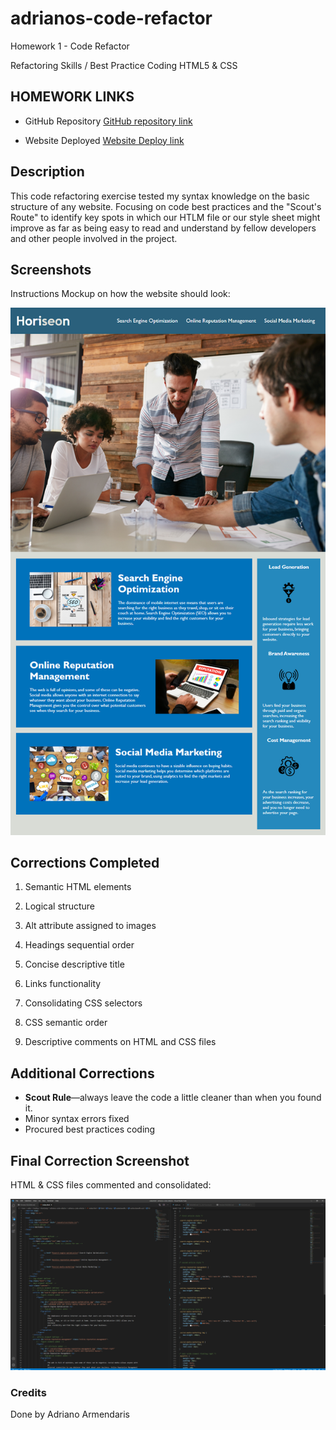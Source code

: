 # adrianos-code-refactor 
Homework 1 - Code Refactor

Refactoring Skills / Best Practice Coding HTML5 & CSS

## HOMEWORK LINKS

* GitHub Repository [GitHub repository link](https://github.com/AdrianoArmen/adrianos-code-refactor) 

* Website Deployed [Website Deploy link](https://adrianoarmen.github.io/adrianos-code-refactor/) 

## Description

This code refactoring exercise tested my syntax knowledge on the basic structure of any website. Focusing on code best practices and the "Scout's Route" to identify key spots in which our HTLM file or our style sheet might improve as far as being easy to read and understand by fellow developers and other people involved in the project. 

## Screenshots

Instructions Mockup on how the website should look:

![The Horiseon webpage includes a navigation bar, a header image, and cards with text and images at the bottom of the page.](./assets/01-html-css-git-homework-demo.png)


## Corrections Completed

1. Semantic HTML elements

2. Logical structure

3. Alt attribute assigned to images

4. Headings sequential order

5. Concise descriptive title

6. Links functionality

7. Consolidating CSS selectors

8. CSS semantic order

9. Descriptive comments on HTML and CSS files

## Additional Corrections

* **Scout Rule**&mdash;always leave the code a little cleaner than when you found it.
* Minor syntax errors fixed
* Procured best practices coding 



## Final Correction Screenshot

HTML & CSS files commented and consolidated:

![Final screenshot of Visual Studio Code with HTML and CSS files open, commented and consilidated](./assets/final-screenshot.png)

### Credits

Done by Adriano Armendaris